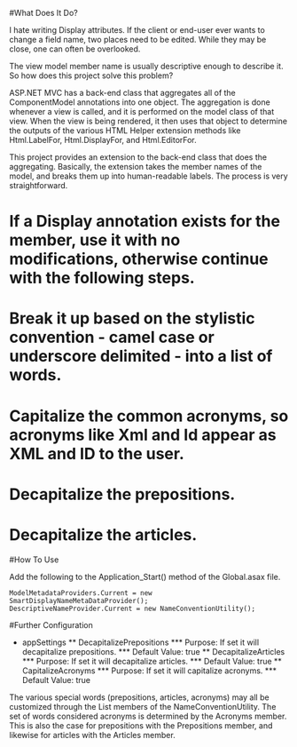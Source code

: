 #What Does It Do?

I hate writing Display attributes.  If the client or end-user ever wants to change a field name, two places need to be edited.  While they may be close, one can often be overlooked.

The view model member name is usually descriptive enough to describe it.  So how does this project solve this problem?

ASP.NET MVC has a back-end class that aggregates all of the ComponentModel annotations into one object.  The aggregation is done whenever a view is called, and it is performed on the model class of that view.  When the view is being rendered, it then uses that object to determine the outputs of the various HTML Helper extension methods like Html.LabelFor, Html.DisplayFor, and Html.EditorFor.

This project provides an extension to the back-end class that does the aggregating.  Basically, the extension takes the member names of the model, and breaks them up into human-readable labels.  The process is very straightforward.
# If a Display annotation exists for the member, use it with no modifications, otherwise continue with the following steps.
# Break it up based on the stylistic convention - camel case or underscore delimited - into a list of words.
# Capitalize the common acronyms, so acronyms like Xml and Id appear as XML and ID to the user.
# Decapitalize the prepositions.
# Decapitalize the articles.

#How To Use

Add the following to the Application_Start() method of the Global.asax file.

	ModelMetadataProviders.Current = new SmartDisplayNameMetaDataProvider();
	DescriptiveNameProvider.Current = new NameConventionUtility();
	
#Further Configuration

* appSettings
** DecapitalizePrepositions
*** Purpose: If set it will decapitalize prepositions. 
*** Default Value: true
** DecapitalizeArticles
*** Purpose: If set it will decapitalize articles. 
*** Default Value: true
** CapitalizeAcronyms
*** Purpose: If set it will capitalize acronyms. 
*** Default Value: true

The various special words (prepositions, articles, acronyms) may all be customized through the List<string> members of the NameConventionUtility.  The set of words considered acronyms is determined by the Acronyms member.  This is also the case for prepositions with the Prepositions member, and likewise for articles with the Articles member.

